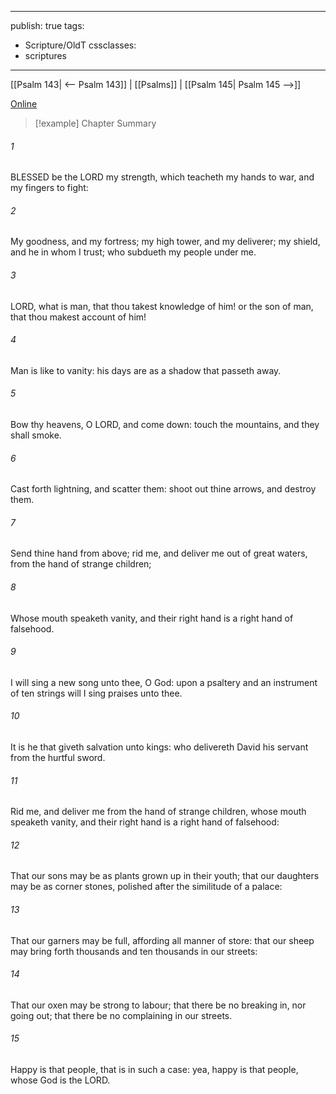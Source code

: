 

---
publish: true
tags:
  - Scripture/OldT
cssclasses:
  - scriptures
---
[[Psalm 143| <-- Psalm 143]] | [[Psalms]] | [[Psalm 145| Psalm 145 -->]]

[Online](https://churchofjesuschrist.org/study/scriptures/ot/ps/144?lang=eng)

>[!example] Chapter Summary
>
###### 1
BLESSED be the LORD my strength, which teacheth my hands to war, and my fingers to fight:
###### 2
My goodness, and my fortress; my high tower, and my deliverer; my shield, and he in whom I trust; who subdueth my people under me.
###### 3
LORD, what is man, that thou takest knowledge of him!  or the son of man, that thou makest account of him!
###### 4
Man is like to vanity: his days are as a shadow that passeth away.
###### 5
Bow thy heavens, O LORD, and come down: touch the mountains, and they shall smoke.
###### 6
Cast forth lightning, and scatter them: shoot out thine arrows, and destroy them.
###### 7
Send thine hand from above; rid me, and deliver me out of great waters, from the hand of strange children;
###### 8
Whose mouth speaketh vanity, and their right hand is a right hand of falsehood.
###### 9
I will sing a new song unto thee, O God: upon a psaltery and an instrument of ten strings will I sing praises unto thee.
###### 10
It is he that giveth salvation unto kings: who delivereth David his servant from the hurtful sword.
###### 11
Rid me, and deliver me from the hand of strange children, whose mouth speaketh vanity, and their right hand is a right hand of falsehood:
###### 12
That our sons may be as plants grown up in their youth; that our daughters may be as corner stones, polished after the similitude of a palace:
###### 13
That our garners may be full, affording all manner of store: that our sheep may bring forth thousands and ten thousands in our streets:
###### 14
That our oxen may be strong to labour; that there be no breaking in, nor going out; that there be no complaining in our streets.
###### 15
Happy is that people, that is in such a case: yea, happy is that people, whose God is the LORD.



